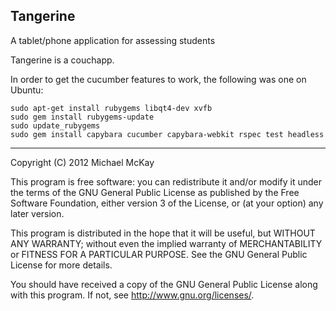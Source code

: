 Tangerine
---------
A tablet/phone application for assessing students

Tangerine is a couchapp.

In order to get the cucumber features to work, the following was one on Ubuntu:

    sudo apt-get install rubygems libqt4-dev xvfb
    sudo gem install rubygems-update
    sudo update_rubygems  
    sudo gem install capybara cucumber capybara-webkit rspec test headless

----

Copyright (C) 2012  Michael McKay

This program is free software: you can redistribute it and/or modify
it under the terms of the GNU General Public License as published by
the Free Software Foundation, either version 3 of the License, or
(at your option) any later version.

This program is distributed in the hope that it will be useful,
but WITHOUT ANY WARRANTY; without even the implied warranty of
MERCHANTABILITY or FITNESS FOR A PARTICULAR PURPOSE.  See the
GNU General Public License for more details.

You should have received a copy of the GNU General Public License
along with this program.  If not, see <http://www.gnu.org/licenses/>.
